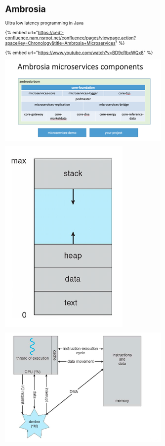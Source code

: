 # Ambrosia

Ultra low latency programming in Java 

{% embed url="https://cedt-confluence.nam.nsroot.net/confluence/pages/viewpage.action?spaceKey=Chronology&title=Ambrosia+Microservices" %}

{% embed url="https://www.youtube.com/watch?v=BD9cRbxWQx8" %}





![](../.gitbook/assets/image%20%2894%29.png)

![](../.gitbook/assets/image%20%28152%29.png)

![](../.gitbook/assets/image%20%28140%29.png)



